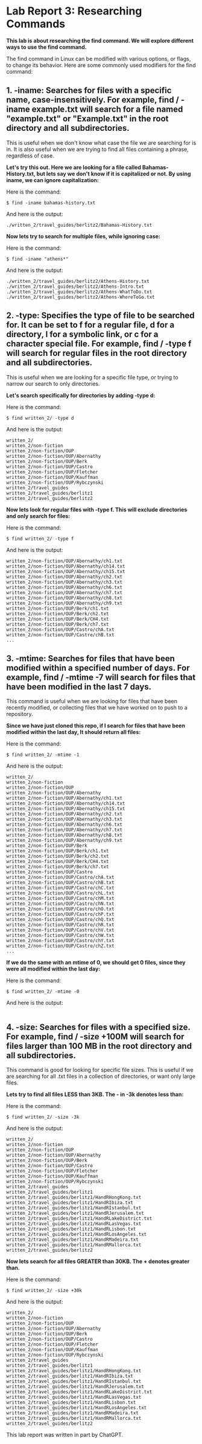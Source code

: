 # Lab Report 3: Researching Commands
**This lab is about researching the find command. We will explore different ways to use the find command.**

The find command in Linux can be modified with various options, or flags, to change its behavior. Here are some commonly used modifiers for the find command:


## 1. -iname: Searches for files with a specific name, case-insensitively. For example, find / -iname example.txt will search for a file named "example.txt" or "Example.txt" in the root directory and all subdirectories.

This is useful when we don't know what case the file we are searching for is in. It is also useful when we are trying to find all files containing a phrase, regardless of case.

**Let's try this out. Here we are looking for a file called Bahamas-History.txt, but lets say we don't know if it is capitalized or not. By using iname, we can ignore capitalization:**

Here is the command:

```
$ find -iname bahamas-history.txt
```

And here is the output:

```
./written_2/travel_guides/berlitz2/Bahamas-History.txt

```


**Now lets try to search for multiple files, while ignoring case:**

Here is the command:

```
$ find -iname "athens*"
```

And here is the output:

```
./written_2/travel_guides/berlitz2/Athens-History.txt
./written_2/travel_guides/berlitz2/Athens-Intro.txt
./written_2/travel_guides/berlitz2/Athens-WhatToDo.txt
./written_2/travel_guides/berlitz2/Athens-WhereToGo.txt
```

## 2. -type: Specifies the type of file to be searched for. It can be set to f for a regular file, d for a directory, l for a symbolic link, or c for a character special file. For example, find / -type f will search for regular files in the root directory and all subdirectories.

This is useful when we are looking for a specific file type, or trying to narrow our search to only directories.

**Let's search specifically for directories by adding -type d:**

Here is the command:

```
$ find written_2/ -type d
```

And here is the output:

```
written_2/
written_2/non-fiction
written_2/non-fiction/OUP
written_2/non-fiction/OUP/Abernathy
written_2/non-fiction/OUP/Berk
written_2/non-fiction/OUP/Castro
written_2/non-fiction/OUP/Fletcher
written_2/non-fiction/OUP/Kauffman
written_2/non-fiction/OUP/Rybczynski
written_2/travel_guides
written_2/travel_guides/berlitz1
written_2/travel_guides/berlitz2
```

**Now lets look for regular files with -type f. This will exclude directories and only search for files:**

Here is the command:

```
$ find written_2/ -type f
```

And here is the output:

```
written_2/non-fiction/OUP/Abernathy/ch1.txt
written_2/non-fiction/OUP/Abernathy/ch14.txt
written_2/non-fiction/OUP/Abernathy/ch15.txt
written_2/non-fiction/OUP/Abernathy/ch2.txt
written_2/non-fiction/OUP/Abernathy/ch3.txt
written_2/non-fiction/OUP/Abernathy/ch6.txt
written_2/non-fiction/OUP/Abernathy/ch7.txt
written_2/non-fiction/OUP/Abernathy/ch8.txt
written_2/non-fiction/OUP/Abernathy/ch9.txt
written_2/non-fiction/OUP/Berk/ch1.txt
written_2/non-fiction/OUP/Berk/ch2.txt
written_2/non-fiction/OUP/Berk/CH4.txt
written_2/non-fiction/OUP/Berk/ch7.txt
written_2/non-fiction/OUP/Castro/chA.txt
written_2/non-fiction/OUP/Castro/chB.txt
...
```


## 3. -mtime: Searches for files that have been modified within a specified number of days. For example, find / -mtime -7 will search for files that have been modified in the last 7 days.

This command is useful when we are looking for files that have been recently modified, or collecting files that we have worked on to push to a repository.

**Since we have just cloned this repo, if I search for files that have been modified within the last day, It should return all files:**

Here is the command:

```
$ find written_2/ -mtime -1
```

And here is the output:

```
written_2/
written_2/non-fiction
written_2/non-fiction/OUP
written_2/non-fiction/OUP/Abernathy
written_2/non-fiction/OUP/Abernathy/ch1.txt
written_2/non-fiction/OUP/Abernathy/ch14.txt
written_2/non-fiction/OUP/Abernathy/ch15.txt
written_2/non-fiction/OUP/Abernathy/ch2.txt
written_2/non-fiction/OUP/Abernathy/ch3.txt
written_2/non-fiction/OUP/Abernathy/ch6.txt
written_2/non-fiction/OUP/Abernathy/ch7.txt
written_2/non-fiction/OUP/Abernathy/ch8.txt
written_2/non-fiction/OUP/Abernathy/ch9.txt
written_2/non-fiction/OUP/Berk
written_2/non-fiction/OUP/Berk/ch1.txt
written_2/non-fiction/OUP/Berk/ch2.txt
written_2/non-fiction/OUP/Berk/CH4.txt
written_2/non-fiction/OUP/Berk/ch7.txt
written_2/non-fiction/OUP/Castro
written_2/non-fiction/OUP/Castro/chA.txt
written_2/non-fiction/OUP/Castro/chB.txt
written_2/non-fiction/OUP/Castro/chC.txt
written_2/non-fiction/OUP/Castro/chL.txt
written_2/non-fiction/OUP/Castro/chM.txt
written_2/non-fiction/OUP/Castro/chN.txt
written_2/non-fiction/OUP/Castro/chO.txt
written_2/non-fiction/OUP/Castro/chP.txt
written_2/non-fiction/OUP/Castro/chQ.txt
written_2/non-fiction/OUP/Castro/chR.txt
written_2/non-fiction/OUP/Castro/chV.txt
written_2/non-fiction/OUP/Castro/chW.txt
written_2/non-fiction/OUP/Castro/chY.txt
written_2/non-fiction/OUP/Castro/chZ.txt
...
```

**If we do the same with an mtime of 0, we should get 0 files, since they were all modified within the last day:**

Here is the command:

```
$ find written_2/ -mtime -0
```

And here is the output:

```

```

## 4. -size: Searches for files with a specified size. For example, find / -size +100M will search for files larger than 100 MB in the root directory and all subdirectories.

This command is good for looking for specific file sizes. This is useful if we are searching for all .txt files in a collection of directories, or want only large files.

**Lets try to find all files LESS than 3KB. The - in -3k denotes less than:**

Here is the command:

```
$ find written_2/ -size -3k
```

And here is the output:

```
written_2/
written_2/non-fiction
written_2/non-fiction/OUP
written_2/non-fiction/OUP/Abernathy
written_2/non-fiction/OUP/Berk
written_2/non-fiction/OUP/Castro
written_2/non-fiction/OUP/Fletcher
written_2/non-fiction/OUP/Kauffman
written_2/non-fiction/OUP/Rybczynski
written_2/travel_guides
written_2/travel_guides/berlitz1
written_2/travel_guides/berlitz1/HandRHongKong.txt
written_2/travel_guides/berlitz1/HandRIbiza.txt
written_2/travel_guides/berlitz1/HandRIstanbul.txt
written_2/travel_guides/berlitz1/HandRJerusalem.txt
written_2/travel_guides/berlitz1/HandRLakeDistrict.txt
written_2/travel_guides/berlitz1/HandRLasVegas.txt
written_2/travel_guides/berlitz1/HandRLisbon.txt
written_2/travel_guides/berlitz1/HandRLosAngeles.txt
written_2/travel_guides/berlitz1/HandRMadeira.txt
written_2/travel_guides/berlitz1/HandRMallorca.txt
written_2/travel_guides/berlitz2

```

**Now lets search for all files GREATER than 30KB. The + denotes greater than.**

Here is the command:

```
$ find written_2/ -size +30k
```

And here is the output:

```
written_2/
written_2/non-fiction
written_2/non-fiction/OUP
written_2/non-fiction/OUP/Abernathy
written_2/non-fiction/OUP/Berk
written_2/non-fiction/OUP/Castro
written_2/non-fiction/OUP/Fletcher
written_2/non-fiction/OUP/Kauffman
written_2/non-fiction/OUP/Rybczynski
written_2/travel_guides
written_2/travel_guides/berlitz1
written_2/travel_guides/berlitz1/HandRHongKong.txt
written_2/travel_guides/berlitz1/HandRIbiza.txt
written_2/travel_guides/berlitz1/HandRIstanbul.txt
written_2/travel_guides/berlitz1/HandRJerusalem.txt
written_2/travel_guides/berlitz1/HandRLakeDistrict.txt
written_2/travel_guides/berlitz1/HandRLasVegas.txt
written_2/travel_guides/berlitz1/HandRLisbon.txt
written_2/travel_guides/berlitz1/HandRLosAngeles.txt
written_2/travel_guides/berlitz1/HandRMadeira.txt
written_2/travel_guides/berlitz1/HandRMallorca.txt
written_2/travel_guides/berlitz2

```


This lab report was written in part by ChatGPT.






